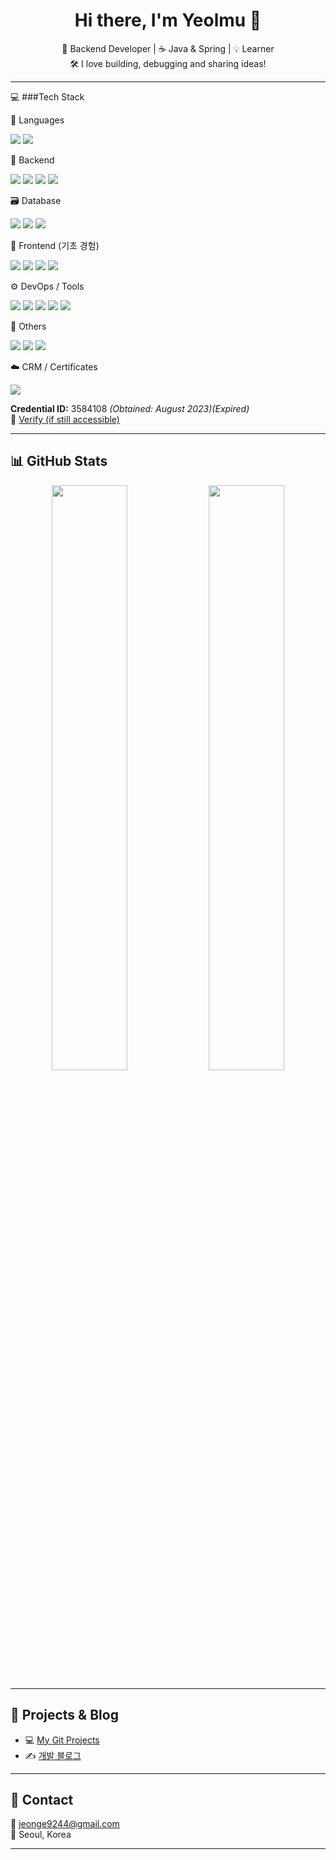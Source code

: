 <h1 align="center">Hi there, I'm Yeolmu 🥬</h1>

<p align="center">
  🌱 Backend Developer | ☕ Java & Spring | 💡 Learner <br>
  🛠️ I love building, debugging and sharing ideas!
</p>

---

💻 ###Tech Stack

🧠 Languages
<p> <img src="https://img.shields.io/badge/Java-007396?style=for-the-badge&logo=openjdk&logoColor=white"/> <img src="https://img.shields.io/badge/JavaScript-F7DF1E?style=for-the-badge&logo=javascript&logoColor=black"/> </p>
🧰 Backend
<p> <img src="https://img.shields.io/badge/Spring_Boot-6DB33F?style=for-the-badge&logo=spring-boot&logoColor=white"/> <img src="https://img.shields.io/badge/JPA-59666C?style=for-the-badge"/> <img src="https://img.shields.io/badge/MyBatis-DB2B1C?style=for-the-badge"/> <img src="https://img.shields.io/badge/REST--API-005571?style=for-the-badge"/> </p>
🗃️ Database
<p> <img src="https://img.shields.io/badge/MySQL-4479A1?style=for-the-badge&logo=mysql&logoColor=white"/> <img src="https://img.shields.io/badge/H2-1F76B4?style=for-the-badge"/> <img src="https://img.shields.io/badge/Redis-DC382D?style=for-the-badge&logo=redis&logoColor=white"/> </p>
🎨 Frontend (기초 경험)
<p> <img src="https://img.shields.io/badge/HTML5-E34F26?style=for-the-badge&logo=html5&logoColor=white"/> <img src="https://img.shields.io/badge/CSS3-1572B6?style=for-the-badge&logo=css3&logoColor=white"/> <img src="https://img.shields.io/badge/React-61DAFB?style=for-the-badge&logo=react&logoColor=black"/> <img src="https://img.shields.io/badge/TailwindCSS-38B2AC?style=for-the-badge&logo=tailwind-css&logoColor=white"/> </p>
⚙️ DevOps / Tools
<p> <img src="https://img.shields.io/badge/Git-F05032?style=for-the-badge&logo=git&logoColor=white"/> <img src="https://img.shields.io/badge/GitHub-181717?style=for-the-badge&logo=github&logoColor=white"/> <img src="https://img.shields.io/badge/Docker-2496ED?style=for-the-badge&logo=docker&logoColor=white"/> <img src="https://img.shields.io/badge/IntelliJ_IDEA-000000?style=for-the-badge&logo=intellij-idea&logoColor=white"/> <img src="https://img.shields.io/badge/Postman-FF6C37?style=for-the-badge&logo=postman&logoColor=white"/> </p>
🧠 Others
<p> <img src="https://img.shields.io/badge/Markdown-000000?style=for-the-badge&logo=markdown&logoColor=white"/> <img src="https://img.shields.io/badge/Notion-000000?style=for-the-badge&logo=notion&logoColor=white"/> <img src="https://img.shields.io/badge/Figma-F24E1E?style=for-the-badge&logo=figma&logoColor=white"/> </p>
☁️ CRM / Certificates
<p> <img src="https://img.shields.io/badge/Salesforce_Certified_Administrator-00A1E0?style=for-the-badge&logo=salesforce&logoColor=white"/> </p>
<p> <strong>Credential ID:</strong> 3584108 <em> (Obtained: August 2023)(Expired)</em><br/>
🔗 <a href="https://sforce.co/verifycerts">Verify (if still accessible)</a> </p>

---

## 📊 GitHub Stats

<p align="center">
  <img src="https://github-readme-stats.vercel.app/api?username=yeolmu96&show_icons=true&theme=tokyonight" width="49%"/>
  <img src="https://github-readme-stats.vercel.app/api/top-langs/?username=yeolmu96&layout=compact&theme=tokyonight" width="49%"/>
</p>

---

## 🚀 Projects & Blog

- 💻 [My Git Projects](https://github.com/yeolmu96?tab=repositories)
- ✍️ [개발 블로그](https://mynew5341.tistory.com/)

---

## 💬 Contact

📧 jeonge9244@gmail.com  
📍 Seoul, Korea  

---
